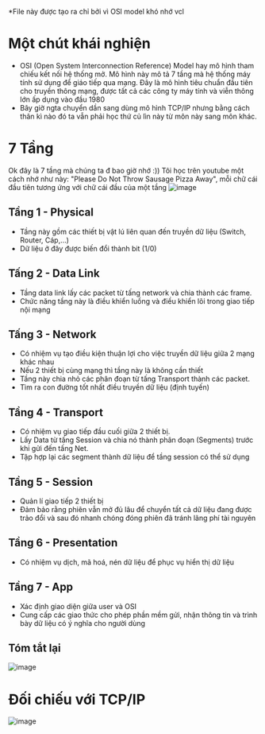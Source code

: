 *File này được tạo ra chỉ bởi vì OSI model khó nhớ vcl
# Một chút khái nghiện
- OSI (Open System Interconnection Reference) Model hay mô hình tham chiếu kết nối hệ thống mở. Mô hình này mô tả 7 tầng mà hệ thống máy tính sử dụng để giáo tiếp qua mạng. Đây là mô hình tiêu chuẩn đầu tiên cho truyền thông mạng, được tất cả các công ty máy tính và viễn thông lớn ấp dụng vào đầu 1980
- Bây giờ ngta chuyển dần sang dùng mô hình TCP/IP nhưng bằng cách thân kì nào đó ta vẫn phải học thứ củ lìn này từ môn này sang môn khác.
# 7 Tầng
Ok đây là 7 tầng mà chúng ta đ bao giờ nhớ :)) Tôi học trên youtube một cách nhớ như này: "Please Do Not Throw Sausage Pizza Away", mỗi chữ cái đầu tiên tương ứng với chữ cái đầu của một tầng
![image](https://github.com/Myozz/Web_Applications/assets/94811005/334178f1-dc52-4452-8d70-d3a8658a095c)

## Tầng 1 - Physical
- Tầng này gồm các thiết bị vật lú liên quan đến truyền dữ liệu (Switch, Router, Cáp,...)
- Dữ liệu ở đây được biến đổi thành bit (1/0)
## Tấng 2 - Data Link
- Tầng data link lấy các packet từ tấng network và chia thành các frame.
- Chức năng tầng này là điều khiển luồng và điều khiển lõi trong giao tiếp nội mạng
## Tấng 3 - Network
- Có nhiệm vụ tạo điều kiện thuận lợi cho việc truyền dữ liệu giữa 2 mạng khác nhau
- Nếu 2 thiết bị cùng mạng thì tầng này là không cần thiết
- Tầng này chia nhỏ các phân đoạn từ tấng Transport thành các packet.
- Tìm ra con đường tốt nhất điều truyền dữ liệu (định tuyến)
## Tầng 4 - Transport
- Có nhiệm vụ giao tiếp đầu cuối giữa 2 thiết bị.
- Lấy Data từ tấng Session và chia nó thành phân đoạn (Segments) trước khi gửi đến tấng Net.
- Tập hợp lại các segment thành dữ liệu để tầng session có thể sử dụng
## Tầng 5 - Session
- Quản lí giao tiếp 2 thiết bị
- Đảm bảo rằng phiên vẫn mở đủ lâu để chuyển tất cả dữ liệu đang được trảo đổi và sau đó nhanh chóng đóng phiên đã tránh lãng phí tài nguyên
## Tầng 6 - Presentation
- Có nhiệm vụ dịch, mã hoá, nén dữ liệu để phục vụ hiển thị dữ liệu
## Tầng 7 - App 
- Xác định giao diện giữa user và OSI
- Cung cấp các giao thức cho phép phần mềm gửi, nhận thông tin và trình bày dữ liệu có ý nghĩa cho người dùng
## Tóm tắt lại
![image](https://github.com/Myozz/Web_Applications/assets/94811005/0629de61-15e5-458b-a84c-7e536e1a9c9a)

# Đối chiếu với TCP/IP
![image](https://github.com/Myozz/Web_Applications/assets/94811005/b9c15abf-b7d8-4f0a-956f-7fc690e9a981)
